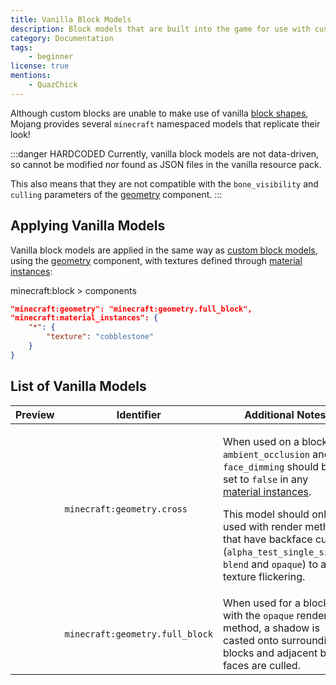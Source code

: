 ```yaml
---
title: Vanilla Block Models
description: Block models that are built into the game for use with custom blocks.
category: Documentation
tags:
    - beginner
license: true
mentions:
    - QuazChick
---
```


Although custom blocks are unable to make use of vanilla [block shapes](/blocks/block-shapes), Mojang provides several `minecraft` namespaced models that replicate their look!

:::danger HARDCODED
Currently, vanilla block models are not data-driven, so cannot be modified nor found as JSON files in the vanilla resource pack.

This also means that they are not compatible with the `bone_visibility` and `culling` parameters of the [geometry](/blocks/block-components#geometry) component.
:::

## Applying Vanilla Models

Vanilla block models are applied in the same way as [custom block models](/blocks/block-models), using the [geometry](/blocks/block-components#geometry) component, with textures defined through [material instances](/blocks/block-components#material-instances):

<CodeHeader>minecraft:block > components</CodeHeader>

```json
"minecraft:geometry": "minecraft:geometry.full_block",
"minecraft:material_instances": {
    "*": {
        "texture": "cobblestone"
    }
}
```

## List of Vanilla Models

| Preview                                                                                          | Identifier                      | Additional Notes                                                                                                                                                                                                                                                                                                                          |
| ------------------------------------------------------------------------------------------------ | ------------------------------- | ----------------------------------------------------------------------------------------------------------------------------------------------------------------------------------------------------------------------------------------------------------------------------------------------------------------------------------------- |
| <WikiImage src="/assets/images/blocks/vanilla-block-models/cross.png" alt="" width="100" />      | `minecraft:geometry.cross`      | <p>When used on a block, `ambient_occlusion` and `face_dimming` should be set to `false` in any [material instances](/blocks/block-components#material-instances).</p><p>This model should only be used with render methods that have backface culling (`alpha_test_single_sided`, `blend` and `opaque`) to avoid texture flickering.</p> |
| <WikiImage src="/assets/images/blocks/vanilla-block-models/full_block.png" alt="" width="100" /> | `minecraft:geometry.full_block` | When used for a block with the `opaque` render method, a shadow is casted onto surrounding blocks and adjacent block faces are culled.                                                                                                                                                                                                    |
